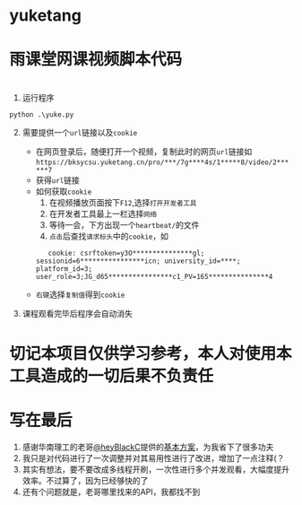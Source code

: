 # yuketang

# 雨课堂网课视频脚本代码

#
1. 运行程序
``` python
python .\yuke.py
```
2. 需要提供一个`url`链接以及`cookie`
   - 在网页登录后，随便打开一个视频，复制此时的网页`url`链接如`https://bksycsu.yuketang.cn/pro/***/7g****4s/1*****8/video/2******7`
   - 获得`url`链接
   - 如何获取`cookie`
     1. 在视频播放页面按下`F12`,选择`打开开发者工具`
     2. 在开发者工具最上一栏选择`网络`
     3. 等待一会，下方出现一个`heartbeat/`的文件
     4. `点击`后查找`请求标头`中的`cookie`，如
     ``` 
        cookie: csrftoken=y3O***************gl; sessionid=6****************icn; university_id=****; platform_id=3; user_role=3;JG_d65****************c1_PV=165***************4
     ```
    - `右键`选择`复制值`得到`cookie`

3. 课程观看完毕后程序会自动消失

# 
# 切记本项目仅供学习参考，本人对使用本工具造成的一切后果不负责任

# 写在最后
1. 感谢华南理工的老哥[@heyBlackC](https://github.com/heyblackC)提供的[基本方案](https://github.com/heyblackC/yuketangHelper)，为我省下了很多功夫
2. 我只是对代码进行了一次调整并对其易用性进行了改进，增加了一点注释(？
3. 其实有想法，要不要改成多线程开刷，一次性进行多个并发观看，大幅度提升效率。不过算了，因为已经够快的了
4. 还有个问题就是，老哥哪里找来的API，我都找不到


